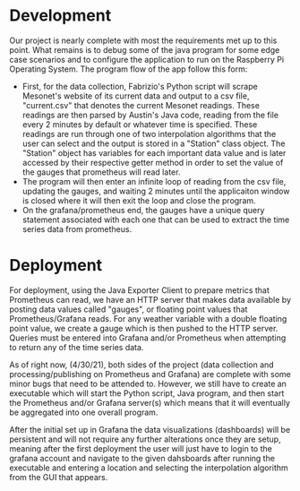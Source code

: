 # Development 
Our project is nearly complete with most the requirements met up to this point. What remains is to debug some of the java program for some edge case scenarios and to configure the application to run on the Raspberry Pi Operating System. The program flow of the app follow this form:
* First, for the data collection, Fabrizio's Python script will scrape Mesonet's website of its current data and output to a csv file, "current.csv" that denotes the current Mesonet readings. These readings are then parsed by Austin's Java code, reading from the file every 2 minutes by default or whatever time is specified. These readings are run through one of two interpolation algorithms that the user can select and the output is stored in a "Station" class object. The "Station" object has variables for each important data value and is later accessed by their respective getter method in order to set the value of the gauges that prometheus will read later.
* The program will then enter an infinite loop of reading from the csv file, updating the gauges, and waiting 2 minutes until the applicaiton window is closed where it will then exit the loop and close the program. 
* On the grafana/prometheus end, the gauges have a unique query statement associated with each one that can be used to extract the time series data from prometheus. 

# Deployment

For deployment, using the Java Exporter Client to prepare metrics that Prometheus can read, we have an HTTP server that makes data available by posting data values called "gauges", or floating point values that Prometheus/Grafana reads. For any weather variable with a double floating point value, we create a gauge which is then pushed to the HTTP server. Queries must be entered into Grafana and/or Prometheus when attempting to return any of the time series data.

As of right now, (4/30/21), both sides of the project (data collection and processing/publishing on Prometheus and Grafana) are complete with some minor bugs that need to be attended to. However, we still have to create an executable which will start the Python script, Java program, and then start the Prometheus and/or Grafana server(s) which means that it will eventually be  aggregated into one overall program.

After the initial set up in Grafana the data visualizations (dashboards) will be persistent and will not require any further alterations once they are setup, meaning after the first deployment the user will just have to login to the grafana account and navigate to the given dahsboards after running the executable and entering a location and selecting the interpolation algorithm from the GUI that appears.
